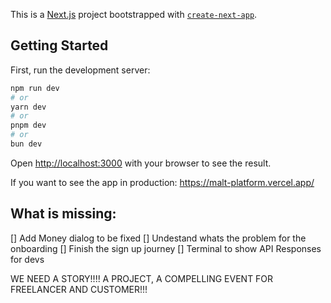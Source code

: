 This is a [Next.js](https://nextjs.org/) project bootstrapped with [`create-next-app`](https://github.com/vercel/next.js/tree/canary/packages/create-next-app).

## Getting Started

First, run the development server:

```bash
npm run dev
# or
yarn dev
# or
pnpm dev
# or
bun dev
```

Open [http://localhost:3000](http://localhost:3000) with your browser to see the result.

If you want to see the app in production: https://malt-platform.vercel.app/

## What is missing:


[] Add Money dialog to be fixed
[] Undestand whats the problem for the onboarding
[] Finish the sign up journey
[] Terminal to show API Responses for devs


WE NEED A STORY!!!! A PROJECT, A COMPELLING EVENT FOR FREELANCER AND CUSTOMER!!!